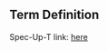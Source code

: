 ## Term Definition

Spec-Up-T link: <a href='https://weboftrust.github.io/WOT-terms/docs/glossary/management-transaction-event-log'>here</a>
